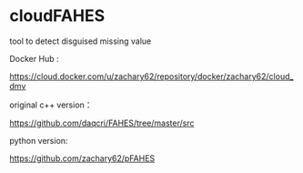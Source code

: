 # cloudFAHES

tool to detect disguised missing value

Docker Hub :

https://cloud.docker.com/u/zachary62/repository/docker/zachary62/cloud_dmv

original c++ version：

https://github.com/daqcri/FAHES/tree/master/src

python version:

https://github.com/zachary62/pFAHES

